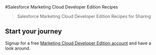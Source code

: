 
#Salesforce Marketing Cloud Developer Edition Recipes

> Salesforce Marketing Cloud Developer Edition Recipes for Sharing

## Start your journey

Signup for a free [Marketing Cloud Developer Edition account](https://code.exacttarget.com/developer-edition/) and have a look around.

